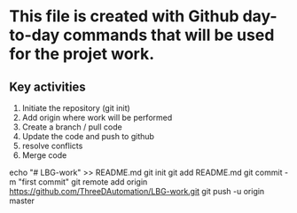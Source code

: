 # This file is created with Github day-to-day commands that will be used for the projet work.

Key activities
--------------

1. Initiate the repository (git init)
2. Add origin where work will be performed
3. Create a branch / pull code
4. Update the code and push to github
5. resolve conflicts
6. Merge code

echo "# LBG-work" >> README.md
git init
git add README.md
git commit -m "first commit"
git remote add origin https://github.com/ThreeDAutomation/LBG-work.git
git push -u origin master

